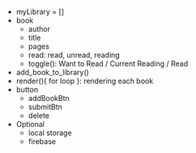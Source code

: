 - myLibrary = []
- book
  * author
  * title
  * pages
  * read: read, unread, reading
  * toggle(): Want to Read / Current Reading / Read
- add_book_to_library()
- render(){ for loop }: rendering each book
- button
  * addBookBtn
  * submitBtn
  * delete
- Optional
  * local storage
  * firebase
